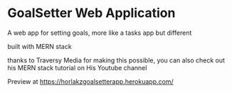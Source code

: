 # GoalSetter Web Application
A web app for setting goals, more like a tasks app but different

built with MERN stack

thanks to Traversy Media for making this possible, you can also check out his MERN stack tutorial on His Youtube channel

Preview at https://horlakzgoalsetterapp.herokuapp.com/